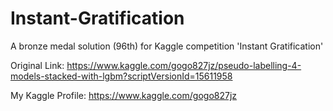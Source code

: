 # Instant-Gratification
A bronze medal solution (96th) for Kaggle competition 'Instant Gratification'

Original Link:
https://www.kaggle.com/gogo827jz/pseudo-labelling-4-models-stacked-with-lgbm?scriptVersionId=15611958

My Kaggle Profile:
https://www.kaggle.com/gogo827jz

